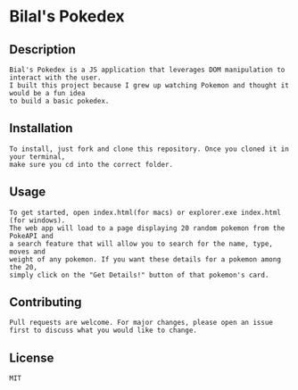 # Bilal's Pokedex

## Description

    Bial's Pokedex is a JS application that leverages DOM manipulation to interact with the user. 
    I built this project because I grew up watching Pokemon and thought it would be a fun idea 
    to build a basic pokedex.

## Installation

    To install, just fork and clone this repository. Once you cloned it in your terminal, 
    make sure you cd into the correct folder.

## Usage

    To get started, open index.html(for macs) or explorer.exe index.html (for windows). 
    The web app will load to a page displaying 20 random pokemon from the PokeAPI and 
    a search feature that will allow you to search for the name, type, moves and 
    weight of any pokemon. If you want these details for a pokemon among the 20, 
    simply click on the "Get Details!" button of that pokemon's card.
     
## Contributing

    Pull requests are welcome. For major changes, please open an issue 
    first to discuss what you would like to change.

## License

    MIT